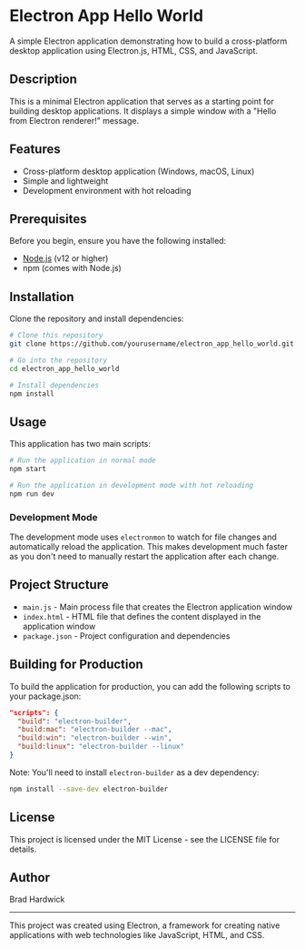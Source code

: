 # Electron App Hello World

A simple Electron application demonstrating how to build a cross-platform desktop application using Electron.js, HTML, CSS, and JavaScript.

## Description

This is a minimal Electron application that serves as a starting point for building desktop applications. It displays a simple window with a "Hello from Electron renderer!" message.

## Features

- Cross-platform desktop application (Windows, macOS, Linux)
- Simple and lightweight
- Development environment with hot reloading

## Prerequisites

Before you begin, ensure you have the following installed:
- [Node.js](https://nodejs.org/) (v12 or higher)
- npm (comes with Node.js)

## Installation

Clone the repository and install dependencies:

```bash
# Clone this repository
git clone https://github.com/yourusername/electron_app_hello_world.git

# Go into the repository
cd electron_app_hello_world

# Install dependencies
npm install
```

## Usage

This application has two main scripts:

```bash
# Run the application in normal mode
npm start

# Run the application in development mode with hot reloading
npm run dev
```

### Development Mode

The development mode uses `electronmon` to watch for file changes and automatically reload the application. This makes development much faster as you don't need to manually restart the application after each change.

## Project Structure

- `main.js` - Main process file that creates the Electron application window
- `index.html` - HTML file that defines the content displayed in the application window
- `package.json` - Project configuration and dependencies

## Building for Production

To build the application for production, you can add the following scripts to your package.json:

```json
"scripts": {
  "build": "electron-builder",
  "build:mac": "electron-builder --mac",
  "build:win": "electron-builder --win",
  "build:linux": "electron-builder --linux"
}
```

Note: You'll need to install `electron-builder` as a dev dependency:

```bash
npm install --save-dev electron-builder
```

## License

This project is licensed under the MIT License - see the LICENSE file for details.

## Author

Brad Hardwick

---

This project was created using Electron, a framework for creating native applications with web technologies like JavaScript, HTML, and CSS. 